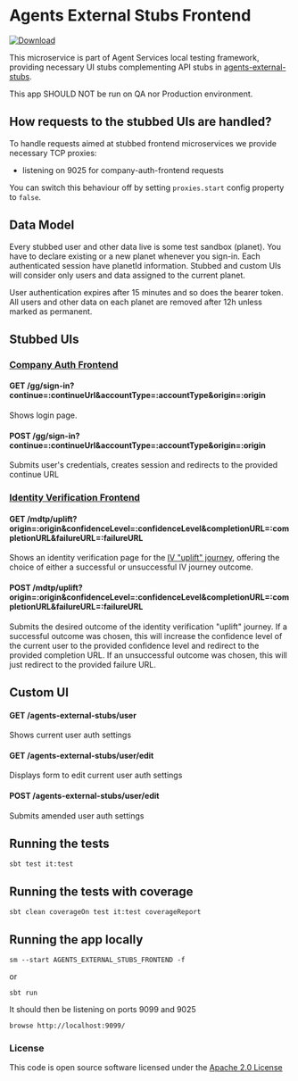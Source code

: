 # Agents External Stubs Frontend

[ ![Download](https://api.bintray.com/packages/hmrc/releases/agents-external-stubs-frontend/images/download.svg) ](https://bintray.com/hmrc/releases/agents-external-stubs-frontend/_latestVersion)

This microservice is part of Agent Services local testing framework, 
providing necessary UI stubs complementing API stubs in [agents-external-stubs](https://github.com/hmrc/agents-external-stubs).

This app SHOULD NOT be run on QA nor Production environment.

## How requests to the stubbed UIs are handled?

To handle requests aimed at stubbed frontend microservices we provide necessary TCP proxies:

- listening on 9025 for company-auth-frontend requests

You can switch this behaviour off by setting `proxies.start` config property to `false`.

## Data Model
Every stubbed user and other data live is some test sandbox (planet). 
You have to declare existing or a new planet whenever you sign-in. Each authenticated session have planetId information. 
Stubbed and custom UIs will consider only users and data assigned to the current planet.

User authentication expires after 15 minutes and so does the bearer token.
All users and other data on each planet are removed after 12h unless marked as permanent.

## Stubbed UIs

### [Company Auth Frontend](https://github.com/hmrc/company-auth-frontend/blob/master/README.md)
#### GET /gg/sign-in?continue=:continueUrl&accountType=:accountType&origin=:origin
Shows login page.

#### POST /gg/sign-in?continue=:continueUrl&accountType=:accountType&origin=:origin
Submits user's credentials, creates session and redirects to the provided continue URL

### [Identity Verification Frontend](https://github.com/hmrc/identity-verification-frontend/blob/master/README.md) 
#### GET /mdtp/uplift?origin=:origin&confidenceLevel=:confidenceLevel&completionURL=:completionURL&failureURL=:failureURL
Shows an identity verification page for the [IV "uplift" journey](https://github.com/hmrc/identity-verification-frontend/blob/master/README.md#get-mdtpuplift), offering the choice of either a successful or unsuccessful IV journey outcome.

#### POST /mdtp/uplift?origin=:origin&confidenceLevel=:confidenceLevel&completionURL=:completionURL&failureURL=:failureURL
Submits the desired outcome of the identity verification "uplift" journey.
If a successful outcome was chosen, this will increase the confidence level of the current user to the provided confidence level and redirect to the provided completion URL.
If an unsuccessful outcome was chosen, this will just redirect to the provided failure URL.

## Custom UI

#### GET /agents-external-stubs/user
Shows current user auth settings

#### GET /agents-external-stubs/user/edit
Displays form to edit current user auth settings

#### POST /agents-external-stubs/user/edit
Submits amended user auth settings

## Running the tests

    sbt test it:test

## Running the tests with coverage

    sbt clean coverageOn test it:test coverageReport

## Running the app locally

    sm --start AGENTS_EXTERNAL_STUBS_FRONTEND -f
    
or
    
    sbt run

It should then be listening on ports 9099 and 9025

    browse http://localhost:9099/

### License


This code is open source software licensed under the [Apache 2.0 License]("http://www.apache.org/licenses/LICENSE-2.0.html")
